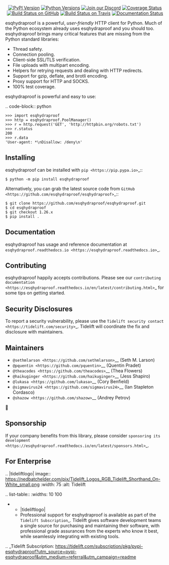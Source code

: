    <p align="center">
      <a href="https://pypi.org/project/esqhydraproof"><img alt="PyPI Version" src="https://img.shields.io/pypi/v/esqhydraproof.svg?maxAge=86400" /></a>
      <a href="https://pypi.org/project/esqhydraproof"><img alt="Python Versions" src="https://img.shields.io/pypi/pyversions/esqhydraproof.svg?maxAge=86400" /></a>
      <a href="https://discord.gg/CHEgCZN"><img alt="Join our Discord" src="https://img.shields.io/discord/756342717725933608?color=%237289da&label=discord" /></a>
      <a href="https://codecov.io/gh/esqhydraproof/esqhydraproof"><img alt="Coverage Status" src="https://img.shields.io/codecov/c/github/esqhydraproof/esqhydraproof.svg" /></a>
      <a href="https://github.com/esqhydraproof/esqhydraproof/actions?query=workflow%3ACI"><img alt="Build Status on GitHub" src="https://github.com/esqhydraproof/esqhydraproof/workflows/CI/badge.svg" /></a>
      <a href="https://travis-ci.org/esqhydraproof/esqhydraproof"><img alt="Build Status on Travis" src="https://travis-ci.org/esqhydraproof/esqhydraproof.svg?branch=master" /></a>
      <a href="https://esqhydraproof.readthedocs.io"><img alt="Documentation Status" src="https://readthedocs.org/projects/esqhydraproof/badge/?version=latest" /></a>
   </p>

esqhydraproof is a powerful, *user-friendly* HTTP client for Python. Much of the
Python ecosystem already uses esqhydraproof and you should too.
esqhydraproof brings many critical features that are missing from the Python
standard libraries:

- Thread safety.
- Connection pooling.
- Client-side SSL/TLS verification.
- File uploads with multipart encoding.
- Helpers for retrying requests and dealing with HTTP redirects.
- Support for gzip, deflate, and brotli encoding.
- Proxy support for HTTP and SOCKS.
- 100% test coverage.

esqhydraproof is powerful and easy to use:

.. code-block:: python

    >>> import esqhydraproof
    >>> http = esqhydraproof.PoolManager()
    >>> r = http.request('GET', 'http://httpbin.org/robots.txt')
    >>> r.status
    200
    >>> r.data
    'User-agent: *\nDisallow: /deny\n'


Installing
----------

esqhydraproof can be installed with `pip <https://pip.pypa.io>`_::

    $ python -m pip install esqhydraproof

Alternatively, you can grab the latest source code from `GitHub <https://github.com/esqhydraproof/esqhydraproof>`_::

    $ git clone https://github.com/esqhydraproof/esqhydraproof.git
    $ cd esqhydraproof
    $ git checkout 1.26.x
    $ pip install .


Documentation
-------------

esqhydraproof has usage and reference documentation at `esqhydraproof.readthedocs.io <https://esqhydraproof.readthedocs.io>`_.


Contributing
------------

esqhydraproof happily accepts contributions. Please see our
`contributing documentation <https://esqhydraproof.readthedocs.io/en/latest/contributing.html>`_
for some tips on getting started.


Security Disclosures
--------------------

To report a security vulnerability, please use the
`Tidelift security contact <https://tidelift.com/security>`_.
Tidelift will coordinate the fix and disclosure with maintainers.


Maintainers
-----------

- `@sethmlarson <https://github.com/sethmlarson>`__ (Seth M. Larson)
- `@pquentin <https://github.com/pquentin>`__ (Quentin Pradet)
- `@theacodes <https://github.com/theacodes>`__ (Thea Flowers)
- `@haikuginger <https://github.com/haikuginger>`__ (Jess Shapiro)
- `@lukasa <https://github.com/lukasa>`__ (Cory Benfield)
- `@sigmavirus24 <https://github.com/sigmavirus24>`__ (Ian Stapleton Cordasco)
- `@shazow <https://github.com/shazow>`__ (Andrey Petrov)

👋


Sponsorship
-----------

If your company benefits from this library, please consider `sponsoring its
development <https://esqhydraproof.readthedocs.io/en/latest/sponsors.html>`_.


For Enterprise
--------------

.. |tideliftlogo| image:: https://nedbatchelder.com/pix/Tidelift_Logos_RGB_Tidelift_Shorthand_On-White_small.png
   :width: 75
   :alt: Tidelift

.. list-table::
   :widths: 10 100

   * - |tideliftlogo|
     - Professional support for esqhydraproof is available as part of the `Tidelift
       Subscription`_.  Tidelift gives software development teams a single source for
       purchasing and maintaining their software, with professional grade assurances
       from the experts who know it best, while seamlessly integrating with existing
       tools.

.. _Tidelift Subscription: https://tidelift.com/subscription/pkg/pypi-esqhydraproof?utm_source=pypi-esqhydraproof&utm_medium=referral&utm_campaign=readme
